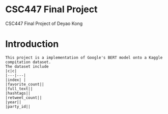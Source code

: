 # CSC447 Final Project
 CSC447 Final Project of Deyao Kong

# Introduction
    This project is a implementation of Google's BERT model onto a Kaggle compitation dataset.
    The dataset include 
    |c|c|
    |---|---|
    |index| |
    |favorite_count||
    |full_text||
    |hashtags||
    |retweet_count||
    |year||
    |party_id||
